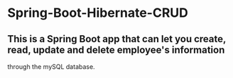 # Spring-Boot-Hibernate-CRUD

## This is a Spring Boot app that can let you create, read, update and delete employee's information
through the mySQL database.
